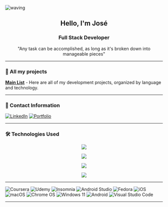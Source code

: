 


![waving](https://capsule-render.vercel.app/api?type=waving&height=200&text=Welcome&fontAlign=50&fontAlignY=40&theme=vue&fontSize=50&fontColor=FFFFFF&color=gradient&customColorList=0,0,0,1,0)


<h2 align="center">Hello, I'm José</h2>
<h3 align="center">Full Stack Developer</h3>
<p align="center">"Any task can be accomplished, as long as it's broken down into manageable pieces"</p>

---
### 📂 All my projects

**[Main List](https://github.com/josesiyo-robbio/RepositoryCatalog.git)** - Here are all of my development projects, organized by language and technology.

---

### 📢 Contact Information

[![LinkedIn](https://img.shields.io/badge/linkedin-%230077B5.svg?style=for-the-badge&logo=linkedin&logoColor=white)](https://www.linkedin.com/in/josesiyo-robles)
[![Portfolio](https://img.shields.io/badge/Portfolio-%23000000.svg?style=for-the-badge&logo=firefox&logoColor=#FF7139)](https://jgrb-portfolio.netlify.app/)

---




### 🛠 Technologies Used
<p align="center">
  <a href="https://skillicons.dev">
    <img src="https://skillicons.dev/icons?i=java,spring,ts,js,nodejs,express,nestjs,dart&perline=8" />
  </a>
</p>

<p align="center">
  <a href="https://skillicons.dev">
    <img src="https://skillicons.dev/icons?i=angular,flutter,vue,figma,vite,css,tailwind,bootstrap&perline=8" />
  </a>
</p>

<p align="center">
  <a href="https://skillicons.dev">
    <img src="https://skillicons.dev/icons?i=gradle,maven,docker,firebase,sqlite,postgres,mysql,webpack&perline=8" />
  </a>
</p>

<p align="center">
  <a href="https://skillicons.dev">
    <img src="https://skillicons.dev/icons?i=idea,webstorm,github,gitlab,linux,ubuntu,netlify,notion&perline=8" />
  </a>
</p>

---

![Coursera](https://img.shields.io/badge/Coursera-%230056D2.svg?style=for-the-badge&logo=Coursera&logoColor=white)
![Udemy](https://img.shields.io/badge/Udemy-A435F0?style=for-the-badge&logo=Udemy&logoColor=white)
![Insomnia](https://img.shields.io/badge/Insomnia-black?style=for-the-badge&logo=insomnia&logoColor=5849BE)
![Android Studio](https://img.shields.io/badge/android%20studio-346ac1?style=for-the-badge&logo=android%20studio&logoColor=white)
![Fedora](https://img.shields.io/badge/Fedora-294172?style=for-the-badge&logo=fedora&logoColor=white)
![iOS](https://img.shields.io/badge/iOS-000000?style=for-the-badge&logo=ios&logoColor=white)
![macOS](https://img.shields.io/badge/mac%20os-000000?style=for-the-badge&logo=macos&logoColor=F0F0F0)
![Chrome OS](https://img.shields.io/badge/chrome%20os-3d89fc?style=for-the-badge&logo=google%20chrome&logoColor=white)
![Windows 11](https://img.shields.io/badge/Windows%2011-%230079d5.svg?style=for-the-badge&logo=Windows%2011&logoColor=white)
![Android](https://img.shields.io/badge/Android-3DDC84?style=for-the-badge&logo=android&logoColor=white)
![Visual Studio Code](https://img.shields.io/badge/Visual%20Studio%20Code-0078d7.svg?style=for-the-badge&logo=visual-studio-code&logoColor=white)

---
